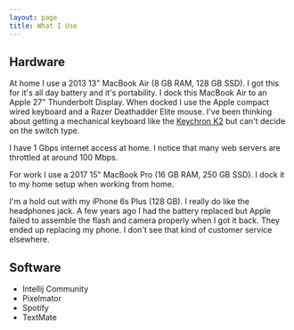 ```yaml
---
layout: page
title: What I Use
---
```


## Hardware

At home I use a 2013 13" MacBook Air (8 GB RAM, 128 GB SSD). I got this for it's all day battery and it's portability. I dock this MacBook Air to an Apple 27" Thunderbolt Display. When docked I use the Apple compact wired keyboard and a Razer Deathadder Elite mouse. I've been thinking about getting a mechanical keyboard like the [Keychron K2](https://www.keychron.com/collections/keyboard/products/keychron-k2-wireless-mechanical-keyboard) but can't decide on the switch type.

I have 1 Gbps internet access at home. I notice that many web servers are throttled at around 100 Mbps.

For work I use a 2017 15" MacBook Pro (16 GB RAM, 250 GB SSD). I dock it to my home setup when working from home.

I'm a hold out with my iPhone 6s Plus (128 GB). I really do like the headphones jack. A few years ago I had the battery replaced but Apple failed to assemble the flash and camera properly when I got it back. They ended up replacing my phone. I don't see that kind of customer service elsewhere.

## Software

* Intellij Community
* Pixelmator
* Spotify
* TextMate
